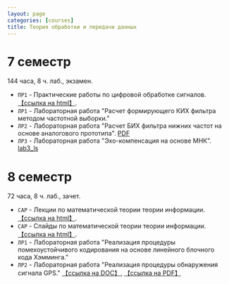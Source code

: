 ```yaml
---
layout: page
categories: [courses]
title: Теория обработки и передачи данных
---
```


# 7 семестр 
144 часа, 8 ч. лаб., экзамен.
 * `ПР1` - Практические работы по цифровой обработке сигналов. [【ссылка на html】](dsp_practice_2).
 * `ЛР1` - Лабораторная работа "Расчет формирующего КИХ фильтра методом частотной выборки."
 * `ЛР2` - Лабораторная работа "Расчет БИХ фильтра нижних частот на основе аналогового прототипа". [PDF](https://github.com/estel1/it6/blob/master/course_materials_umk/LAB_IIR/dsp_lab2.pdf)
 * `ЛР3` - Лабораторная работа "Эхо-компенсация на основе МНК". [lab3_ls](lab3_ls)

# 8 семестр 
72 часа, 8 ч. лаб., зачет.
 * `CAP` - Лекции по математической теории теории информации. [【ссылка на html】](topd_lect_stub).
 * `CAP` - Слайды по математической теории теории информации. [【ссылка на html】](topd_slides_stub).
 * `ЛР1` - Лабораторная работа "Реализация процедуры помехоустойчивого кодирования на основе линейного блочного кода Хэмминга."
 * `ЛР2` - Лабораторная работа "Реализация процедуры обнаружения сигнала GPS." [【ссылка на DOC】](https://github.com/estel1/it6/blob/master/course_materials_umk/lab1_topd.docx?raw=true), [【ссылка на PDF】](https://github.com/estel1/it6/blob/master/course_materials_umk/lab1_topd.pdf)


